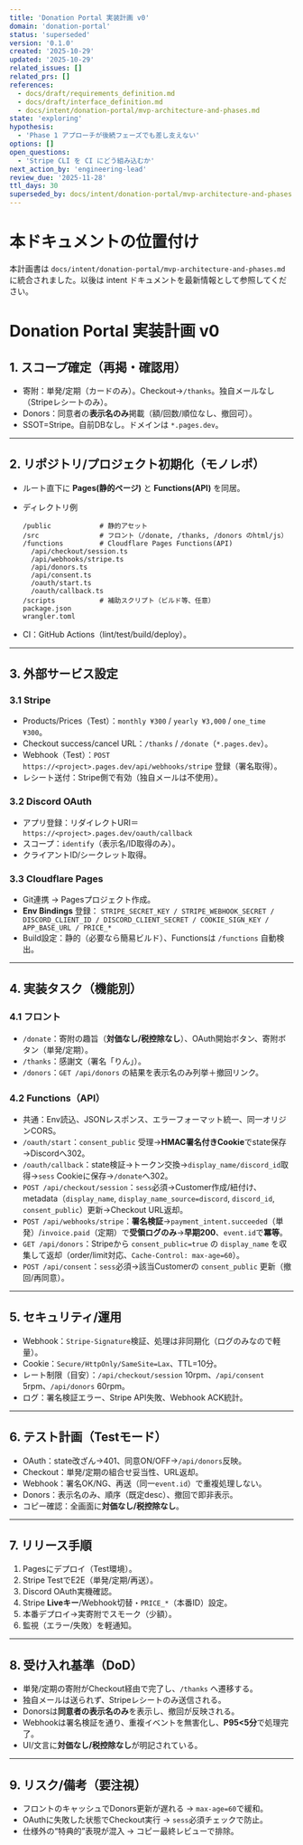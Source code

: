 ```yaml
---
title: 'Donation Portal 実装計画 v0'
domain: 'donation-portal'
status: 'superseded'
version: '0.1.0'
created: '2025-10-29'
updated: '2025-10-29'
related_issues: []
related_prs: []
references:
  - docs/draft/requirements_definition.md
  - docs/draft/interface_definition.md
  - docs/intent/donation-portal/mvp-architecture-and-phases.md
state: 'exploring'
hypothesis:
  - 'Phase 1 アプローチが後続フェーズでも差し支えない'
options: []
open_questions:
  - 'Stripe CLI を CI にどう組み込むか'
next_action_by: 'engineering-lead'
review_due: '2025-11-28'
ttl_days: 30
superseded_by: docs/intent/donation-portal/mvp-architecture-and-phases.md
---
```


# 本ドキュメントの位置付け

本計画書は `docs/intent/donation-portal/mvp-architecture-and-phases.md` に統合されました。以後は intent ドキュメントを最新情報として参照してください。

# Donation Portal 実装計画 v0

## 1. スコープ確定（再掲・確認用）

* 寄附：単発/定期（カードのみ）。Checkout→`/thanks`。独自メールなし（Stripeレシートのみ）。
* Donors：同意者の**表示名のみ**掲載（額/回数/順位なし、撤回可）。
* SSOT=Stripe。自前DBなし。ドメインは `*.pages.dev`。

---

## 2. リポジトリ/プロジェクト初期化（モノレポ）

* ルート直下に **Pages(静的ページ)** と **Functions(API)** を同居。
* ディレクトリ例

  ```
  /public            # 静的アセット
  /src               # フロント（/donate, /thanks, /donors のhtml/js）
  /functions         # Cloudflare Pages Functions(API)
    /api/checkout/session.ts
    /api/webhooks/stripe.ts
    /api/donors.ts
    /api/consent.ts
    /oauth/start.ts
    /oauth/callback.ts
  /scripts           # 補助スクリプト（ビルド等、任意）
  package.json
  wrangler.toml
  ```
* CI：GitHub Actions（lint/test/build/deploy）。

---

## 3. 外部サービス設定

### 3.1 Stripe

* Products/Prices（Test）：`monthly ¥300` / `yearly ¥3,000` / `one_time ¥300`。
* Checkout success/cancel URL：`/thanks` / `/donate`（`*.pages.dev`）。
* Webhook（Test）：`POST https://<project>.pages.dev/api/webhooks/stripe` 登録（署名取得）。
* レシート送付：Stripe側で有効（独自メールは不使用）。

### 3.2 Discord OAuth

* アプリ登録：リダイレクトURI＝`https://<project>.pages.dev/oauth/callback`
* スコープ：`identify`（表示名/ID取得のみ）。
* クライアントID/シークレット取得。

### 3.3 Cloudflare Pages

* Git連携 → Pagesプロジェクト作成。
* **Env Bindings** 登録：
  `STRIPE_SECRET_KEY / STRIPE_WEBHOOK_SECRET / DISCORD_CLIENT_ID / DISCORD_CLIENT_SECRET / COOKIE_SIGN_KEY / APP_BASE_URL / PRICE_*`
* Build設定：静的（必要なら簡易ビルド）、Functionsは `/functions` 自動検出。

---

## 4. 実装タスク（機能別）

### 4.1 フロント

* `/donate`：寄附の趣旨（**対価なし/税控除なし**）、OAuth開始ボタン、寄附ボタン（単発/定期）。
* `/thanks`：感謝文（署名「りん」）。
* `/donors`：`GET /api/donors` の結果を表示名のみ列挙＋撤回リンク。

### 4.2 Functions（API）

* 共通：Env読込、JSONレスポンス、エラーフォーマット統一、同一オリジンCORS。
* `/oauth/start`：`consent_public` 受理→**HMAC署名付きCookie**でstate保存→Discordへ302。
* `/oauth/callback`：state検証→トークン交換→`display_name/discord_id`取得→`sess` Cookieに保存→`/donate`へ302。
* `POST /api/checkout/session`：`sess`必須→Customer作成/紐付け、metadata（`display_name`, `display_name_source=discord`, `discord_id`, `consent_public`）更新→Checkout URL返却。
* `POST /api/webhooks/stripe`：**署名検証**→`payment_intent.succeeded`（単発）/`invoice.paid`（定期）で**受領ログのみ**→**早期200**、`event.id`で**冪等**。
* `GET /api/donors`：Stripeから `consent_public=true` の `display_name` を収集して返却（order/limit対応、`Cache-Control: max-age=60`）。
* `POST /api/consent`：`sess`必須→該当Customerの `consent_public` 更新（撤回/再同意）。

---

## 5. セキュリティ/運用

* Webhook：`Stripe-Signature`検証、処理は非同期化（ログのみなので軽量）。
* Cookie：`Secure/HttpOnly/SameSite=Lax`、TTL=10分。
* レート制限（目安）：`/api/checkout/session` 10rpm、`/api/consent` 5rpm、`/api/donors` 60rpm。
* ログ：署名検証エラー、Stripe API失敗、Webhook ACK統計。

---

## 6. テスト計画（Testモード）

* OAuth：state改ざん→401、同意ON/OFF→`/api/donors`反映。
* Checkout：単発/定期の組合せ妥当性、URL返却。
* Webhook：署名OK/NG、再送（同一`event.id`）で重複処理しない。
* Donors：表示名のみ、順序（既定desc）、撤回で即非表示。
* コピー確認：全画面に**対価なし/税控除なし**。

---

## 7. リリース手順

1. Pagesにデプロイ（Test環境）。
2. Stripe TestでE2E（単発/定期/再送）。
3. Discord OAuth実機確認。
4. Stripe **Liveキー**/Webhook切替・`PRICE_*`（本番ID）設定。
5. 本番デプロイ→実寄附でスモーク（少額）。
6. 監視（エラー/失敗）を軽通知。

---

## 8. 受け入れ基準（DoD）

* 単発/定期の寄附がCheckout経由で完了し、`/thanks` へ遷移する。
* 独自メールは送られず、Stripeレシートのみ送信される。
* Donorsは**同意者の表示名のみ**を表示し、撤回が反映される。
* Webhookは署名検証を通り、重複イベントを無害化し、**P95<5分**で処理完了。
* UI/文言に**対価なし/税控除なし**が明記されている。

---

## 9. リスク/備考（要注視）

* フロントのキャッシュでDonors更新が遅れる → `max-age=60`で緩和。
* OAuthに失敗した状態でCheckout実行 → `sess`必須チェックで防止。
* 仕様外の“特典的”表現が混入 → コピー最終レビューで排除。
